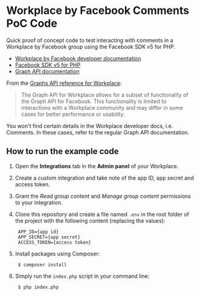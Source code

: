 # Workplace by Facebook Comments PoC Code

Quick proof of concept code to test interacting with comments in a Workplace by Facebook group using the Facebook SDK v5 for PHP.

* [Workplace by Facebook developer documentation](https://developers.facebook.com/docs/workplace)
* [Facebook SDK v5 for PHP](https://developers.facebook.com/docs/reference/php/)
* [Graph API documentation](https://developers.facebook.com/docs/graph-api)

From the [Graphs API reference for Workplace](https://developers.facebook.com/docs/workplace/reference/graph-api):

> The Graph API for Workplace allows for a subset of functionality of the Graph API for Facebook. This functionality is limited to interactions with a Workplace community and may differ in some cases for better performance or usability.

You won't find certain details in the Workplace developer docs, i.e. Comments. In these cases, refer to the regular Graph API documentation.

## How to run the example code

1. Open the **Integrations** tab in the **Admin panel** of your Workplace.
1. Create a custom integration and take note of the app ID, app secret and access token.
1. Grant the *Read group content* and *Manage group content* permissions to your integration.
1. Clone this repository and create a file named `.env` in the root folder of the project with the following content (replacing the values):

        APP_ID={app id}
        APP_SECRET={app secret}
        ACCESS_TOKEN={access token}

1. Install packages using Composer:

        $ composer install

1. Simply run the `index.php` script in your command line:

        $ php index.php
